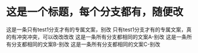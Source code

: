 # 这是一个标题，每个分支都有，随便改
这是一条只有test1分支才有的专属文案，别改
只有test1分支才有的专属文案，真的有冲突冲突，可以改改改改
这是一条所有分支都相同的文案A-别改
这是一条所有分支都相同的文案B-别改
这是一条所有分支都相同的文案C-别改
